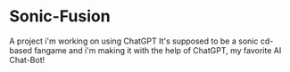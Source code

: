 # Sonic-Fusion
A project i'm working on using ChatGPT
It's supposed to be a sonic cd-based fangame and i'm making it with the help of ChatGPT, my favorite AI Chat-Bot!
